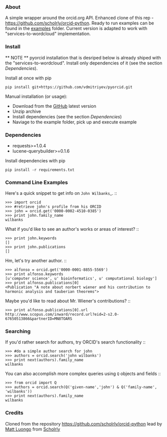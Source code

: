 ### About

A simple wrapper around the orcid.org API. Enhanced clone of this rep - https://github.com/scholrly/orcid-python. Ready to run examples can be found in the [examples](examples) folder. Current version is adapted to work with "services-to-wordcloud" implementation.

### Install

** NOTE ** pyorcid installation that is desriped below is already shiped with the "services-to-wordcloud". Install only dependencies of it (see the section *Dependencies*).

Install at once with pip
```
pip install git+https://github.com/vdmitriyev/pyorcid.git
```

Manual installation (or usage):
* Download from the [GitHub](https://github.com/vdmitriyev/pyorcid/archive/master.zip) latest version
* Unzip archive
* Install dependencies (see the section *Dependencies*)
* Naviage to the example folder, pick up and execute example


### Dependencies

* requests>=1.0.4
* lucene-querybuilder>=0.1.6

Install dependencies with pip
```
pip install -r requirements.txt
```

### Command Line Examples

Here's a quick snippet to get info on `John Wilbanks`_. ::

    >>> import orcid
    >>> #retrieve john's profile from his ORCID
    >>> john = orcid.get('0000-0002-4510-0385')
    >>> print john.family_name
    wilbanks

What if you'd like to see an author's works or areas of interest? ::

    >>> print john.keywords
    []
    >>> print john.publications
    []

Hm, let's try another author. ::

    >>> alfonso = orcid.get('0000-0001-8855-5569')
    >>> print alfonso.keywords
    [u'computer science', u' bioinformatics', u' computational biology']
    >>> print alfonso.publications[0]
    <Publication "A note about norbert wiener and his contribution to harmonic analysis and tauberian theorems">


Maybe you'd like to read about Mr. Wiener's contributions? ::

    >>> print alfonso.publications[0].url
    http://www.scopus.com/inward/record.url?eid=2-s2.0-67650513866&partnerID=MN8TOARS

### Searching


If you'd rather search for authors, try ORCID's search functionality ::

    >>> #do a simple author search for john
    >>> authors = orcid.search('john wilbanks')
    >>> print next(authors).family_name
    wilbanks

You can also accomplish more complex queries using `Q` objects and fields ::

    >>> from orcid import Q
    >>> authors = orcid.search(Q('given-name','john') & Q('family-name', 'wilbanks'))
    >>> print next(authors).family_name
    wilbanks


### Credits

Cloned from the repository https://github.com/scholrly/orcid-python lead by [Matt Luongo](https://github.com/mhluongo) from [Scholrly](https://github.com/scholrly/)
